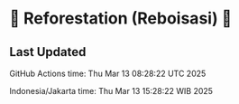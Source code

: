 
# 🌳 Reforestation (Reboisasi) 🌲

## Last Updated

GitHub Actions time: Thu Mar 13 08:28:22 UTC 2025

Indonesia/Jakarta time: Thu Mar 13 15:28:22 WIB 2025
